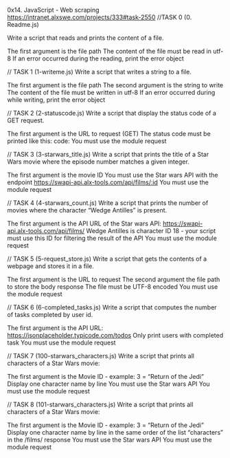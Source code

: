 0x14. JavaScript - Web scraping
https://intranet.alxswe.com/projects/333#task-2550
//TASK 0 (0. Readme.js)

Write a script that reads and prints the content of a file.

The first argument is the file path
The content of the file must be read in utf-8
If an error occurred during the reading, print the error object
 
 // TASK 1 (1-writeme.js)
 Write a script that writes a string to a file.

The first argument is the file path
The second argument is the string to write
The content of the file must be written in utf-8
If an error occurred during while writing, print the error object

// TASK 2 (2-statuscode.js)
Write a script that display the status code of a GET request.

The first argument is the URL to request (GET)
The status code must be printed like this: code: <status code>
You must use the module request

// TASK 3 (3-starwars_title.js)
Write a script that prints the title of a Star Wars movie where the episode number matches a given integer.

The first argument is the movie ID
You must use the Star wars API with the endpoint https://swapi-api.alx-tools.com/api/films/:id
You must use the module request

// TASK 4 (4-starwars_count.js)
Write a script that prints the number of movies where the character “Wedge Antilles” is present.

The first argument is the API URL of the Star wars API: https://swapi-api.alx-tools.com/api/films/
Wedge Antilles is character ID 18 - your script must use this ID for filtering the result of the API
You must use the module request

// TASK 5 (5-request_store.js)
Write a script that gets the contents of a webpage and stores it in a file.

The first argument is the URL to request
The second argument the file path to store the body response
The file must be UTF-8 encoded
You must use the module request

// TASK 6 (6-completed_tasks.js)
Write a script that computes the number of tasks completed by user id.

The first argument is the API URL: https://jsonplaceholder.typicode.com/todos
Only print users with completed task
You must use the module request

// TASK 7 (100-starwars_characters.js)
Write a script that prints all characters of a Star Wars movie:

The first argument is the Movie ID - example: 3 = “Return of the Jedi”
Display one character name by line
You must use the Star wars API
You must use the module request

// TASK 8 (101-starwars_characters.js)
Write a script that prints all characters of a Star Wars movie:

The first argument is the Movie ID - example: 3 = “Return of the Jedi”
Display one character name by line in the same order of the list “characters” in the /films/ response
You must use the Star wars API
You must use the module request

